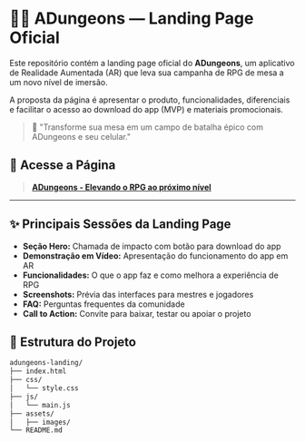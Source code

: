 # 🧙‍♂️  ADungeons — Landing Page Oficial

Este repositório contém a landing page oficial do **ADungeons**, um aplicativo de Realidade Aumentada (AR) que leva sua campanha de RPG de mesa a um novo nível de imersão.

A proposta da página é apresentar o produto, funcionalidades, diferenciais e facilitar o acesso ao download do app (MVP) e materiais promocionais.

> 🎲 "Transforme sua mesa em um campo de batalha épico com ADungeons e seu celular."

## 🔗 Acesse a Página

> **[ADungeons - Elevando o RPG ao próximo nível](https://adungeons.github.io/landingpage/)**

---

## ✨ Principais Sessões da Landing Page

- **Seção Hero:** Chamada de impacto com botão para download do app
- **Demonstração em Vídeo:** Apresentação do funcionamento do app em AR
- **Funcionalidades:** O que o app faz e como melhora a experiência de RPG
- **Screenshots:** Prévia das interfaces para mestres e jogadores
- **FAQ:** Perguntas frequentes da comunidade
- **Call to Action:** Convite para baixar, testar ou apoiar o projeto

## 📁 Estrutura do Projeto

```bash
adungeons-landing/
├── index.html
├── css/
│   └── style.css
├── js/
│   └── main.js
├── assets/
│   ├── images/
└── README.md

